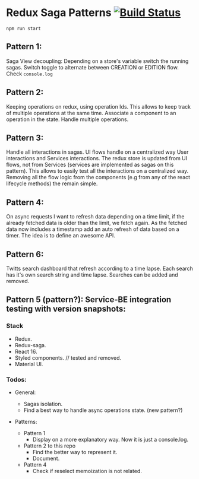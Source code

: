 # Redux Saga Patterns [![Build Status](https://travis-ci.org/ssaucedo/redux-saga-patterns.svg?branch=development)](https://travis-ci.org/ssaucedo/redux-saga-patterns)

```
npm run start
```

## Pattern 1:
  Saga View decoupling:
    Depending on a store's variable switch the running sagas.
    Switch toggle to alternate between CREATION or EDITION flow. Check `console.log`  
    

## Pattern 2:
  Keeping operations on redux, using operation Ids. This allows to keep track of multiple operations at the same time.
  Associate a component to an operation in the state. Handle multiple operations.
  
## Pattern 3:
  Handle all interactions in sagas. UI flows handle on a centralized way User interactions and Services interactions.
  The redux store is updated from UI flows, not from Services (services are implemented as sagas on this pattern).
  This allows to easily test all the interactions on a centralized way. Removing all the flow logic from the components
  (e.g from any of the react lifecycle methods) the remain simple.    
    
## Pattern 4:
   On async requests I want to refresh data depending on a time limit, if the already fetched data is older than the limit, we fetch again.
   As the fetched data now includes a timestamp add an auto refresh of data based on a timer. The idea is to define an awesome API.

## Pattern 6:
   Twitts search dashboard that refresh according to a time lapse. Each search has it's own search string and time lapse.
   Searches can be added and removed.


## Pattern 5 (pattern?): Service-BE integration testing with version snapshots:
   

### Stack

* Redux.
* Redux-saga.
* React 16.
* Styled components. // tested and removed.
* Material UI.


### Todos:

* General:
  * Sagas isolation.
  * Find a best way to handle async operations state. (new pattern?)

* Patterns:

  * Pattern 1
    * Display on a more explanatory way. Now it is just a console.log.
  * Pattern 2 to this repo
    * Find the better way to represent it.
    * Document.
  * Pattern 4
    * Check if reselect memoization is not related.
    
